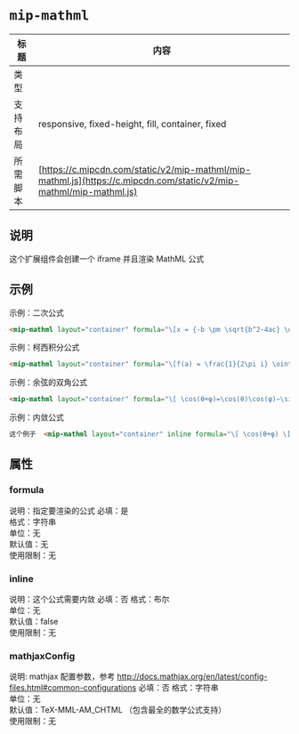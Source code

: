 # `mip-mathml`

标题|内容
----|----
类型|
支持布局| responsive, fixed-height, fill, container, fixed
所需脚本| [https://c.mipcdn.com/static/v2/mip-mathml/mip-mathml.js](https://c.mipcdn.com/static/v2/mip-mathml/mip-mathml.js)

## 说明

这个扩展组件会创建一个 iframe 并且渲染 MathML 公式

## 示例

示例：二次公式

```html
<mip-mathml layout="container" formula="\[x = {-b \pm \sqrt{b^2-4ac} \over 2a}.\]"></mip-mathml>
```

示例：柯西积分公式

```html
<mip-mathml layout="container" formula="\[f(a) = \frac{1}{2\pi i} \oint\frac{f(z)}{z-a}dz\]"></mip-mathml>
```

示例：余弦的双角公式

```html
<mip-mathml layout="container" formula="\[ \cos(θ+φ)=\cos(θ)\cos(φ)−\sin(θ)\sin(φ) \]"></mip-mathml>
```

示例：内敛公式

```html
这个例子  <mip-mathml layout="container" inline formula="\[ \cos(θ+φ) \]"></mip-mathml> 让这个公式内敛在文本当中
```

## 属性

### formula

说明：指定要渲染的公式 
必填：是    
格式：字符串      
单位：无   
默认值：无  
使用限制：无

### inline

说明：这个公式需要内敛
必填：否
格式：布尔      
单位：无   
默认值：false  
使用限制：无

### mathjaxConfig

说明: mathjax 配置参数，参考 http://docs.mathjax.org/en/latest/config-files.html#common-configurations
必填：否
格式：字符串     
单位：无   
默认值：TeX-MML-AM_CHTML （包含最全的数学公式支持）  
使用限制：无
